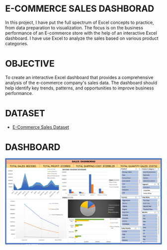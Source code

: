 # E-COMMERCE SALES DASHBORAD
 In this project, I have put the full spectrum of Excel concepts to practice, from data preparation to visualization. The focus is on the business performance of an E-commerce store with the help 
 of an interactive Excel dashboard. I have use Excel to analyze the sales based on various product categories.

# OBJECTIVE
 To create an interactive Excel dashboard that provides a comprehensive analysis of the e-commerce company's sales data. The dashboard should help identify key trends, patterns, and opportunities to improve business 
 performance.

# DATASET
- <a href="https://github.com/yashvi136/excel-project/blob/main/E-Commerce%20Dashboard.xlsx"> E-Commerce Sales Dataset </a>

# DASHBOARD
  <img src="https://github.com/yashvi136/excel-project/blob/main/SALES_DASHBOARD.png"> </img>
